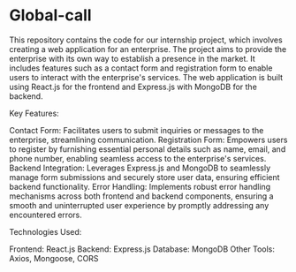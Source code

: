 # Global-call

This repository contains the code for our internship project, which involves creating a web application for an enterprise. The project aims to provide the enterprise with its own way to establish a presence in the market. It includes features such as a contact form and registration form to enable users to interact with the enterprise's services. The web application is built using React.js for the frontend and Express.js with MongoDB for the backend.


Key Features:

Contact Form: Facilitates users to submit inquiries or messages to the enterprise, streamlining communication.
Registration Form: Empowers users to register by furnishing essential personal details such as name, email, and phone number, enabling seamless access to the enterprise's services.
Backend Integration: Leverages Express.js and MongoDB to seamlessly manage form submissions and securely store user data, ensuring efficient backend functionality.
Error Handling: Implements robust error handling mechanisms across both frontend and backend components, ensuring a smooth and uninterrupted user experience by promptly addressing any encountered errors.


Technologies Used:

Frontend: React.js
Backend: Express.js
Database: MongoDB
Other Tools: Axios, Mongoose, CORS
